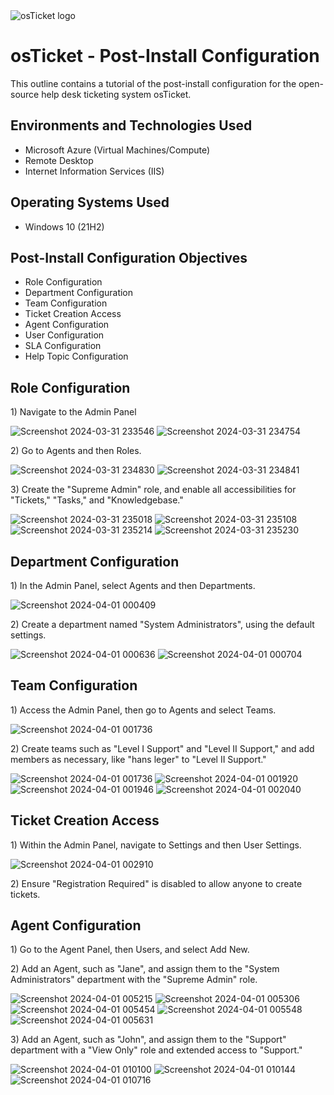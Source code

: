 <img src="https://i.imgur.com/Clzj7Xs.png" alt="osTicket logo"/>
</p>

<h1>osTicket - Post-Install Configuration</h1>
This outline contains a tutorial of the post-install configuration for the open-source help desk ticketing system osTicket.<br />




<h2>Environments and Technologies Used</h2>

- Microsoft Azure (Virtual Machines/Compute)
- Remote Desktop
- Internet Information Services (IIS)

<h2>Operating Systems Used </h2>

- Windows 10</b> (21H2)

<h2>Post-Install Configuration Objectives</h2>

- Role Configuration
- Department Configuration
- Team Configuration
- Ticket Creation Access
- Agent Configuration
- User Configuration
- SLA Configuration
- Help Topic Configuration

<h2>Role Configuration</h2>

<p>
1) Navigate to the Admin Panel

![Screenshot 2024-03-31 233546](https://github.com/kbd060/post-install-config/assets/150099961/8fea7329-1ab9-4764-90e7-bbfb750a836c)
![Screenshot 2024-03-31 234754](https://github.com/kbd060/post-install-config/assets/150099961/e8a277d9-c62a-4406-b682-ff78b3f75a46)


<p>
2) Go to Agents and then Roles.

![Screenshot 2024-03-31 234830](https://github.com/kbd060/post-install-config/assets/150099961/07254358-37bf-48fd-a551-db05cdf68cf8)
![Screenshot 2024-03-31 234841](https://github.com/kbd060/post-install-config/assets/150099961/664fe32a-3972-4728-9ec6-a676e3835049)


<p>
3) Create the "Supreme Admin" role, and enable all accessibilities for "Tickets," "Tasks," and "Knowledgebase."

![Screenshot 2024-03-31 235018](https://github.com/kbd060/post-install-config/assets/150099961/9d12dc38-b00d-4a45-9d03-1475bf942c7b)
![Screenshot 2024-03-31 235108](https://github.com/kbd060/post-install-config/assets/150099961/101026fd-2ef8-4a0a-9bba-3c679fcca0fb)
![Screenshot 2024-03-31 235214](https://github.com/kbd060/post-install-config/assets/150099961/5af39663-8fca-4a0b-b98a-28ce6467ad9c)
![Screenshot 2024-03-31 235230](https://github.com/kbd060/post-install-config/assets/150099961/a65c52c4-4ae0-4344-8c03-af4eac96e764)

<h2>Department Configuration</h2>

<p>
1) In the Admin Panel, select Agents and then Departments.

![Screenshot 2024-04-01 000409](https://github.com/kbd060/post-install-config/assets/150099961/4d181df6-9329-4edc-ab69-66a0b62be18f)


<p>
2) Create a department named "System Administrators", using the default settings.

![Screenshot 2024-04-01 000636](https://github.com/kbd060/post-install-config/assets/150099961/2f574dd3-6567-4b0a-b3ea-5cf80f8ba24a)
![Screenshot 2024-04-01 000704](https://github.com/kbd060/post-install-config/assets/150099961/aab3c648-9335-408b-8837-65bb5f876464)


<h2>Team Configuration</h2>

<p>
1) Access the Admin Panel, then go to Agents and select Teams.

![Screenshot 2024-04-01 001736](https://github.com/kbd060/post-install-config/assets/150099961/c3310e9f-6b57-4f44-be42-f2cab7f6aec0)


<p>
2) Create teams such as "Level I Support" and "Level II Support," and add members as necessary, like "hans leger" to "Level II Support."

![Screenshot 2024-04-01 001736](https://github.com/kbd060/post-install-config/assets/150099961/d5f44b40-f08e-4b3b-b5d1-b56c322de218)
![Screenshot 2024-04-01 001920](https://github.com/kbd060/post-install-config/assets/150099961/c9bd64ad-650e-4c86-b129-6328781faa06)
![Screenshot 2024-04-01 001946](https://github.com/kbd060/post-install-config/assets/150099961/47b337c2-7fb6-47e5-91e1-4fd00165964a)
![Screenshot 2024-04-01 002040](https://github.com/kbd060/post-install-config/assets/150099961/82f18be9-1044-4041-8452-b142bc33c801)


<h2>Ticket Creation Access</h2>

<p>
1) Within the Admin Panel, navigate to Settings and then User Settings.

![Screenshot 2024-04-01 002910](https://github.com/kbd060/post-install-config/assets/150099961/ec583a20-3b84-4cdc-9730-b59263413c57)

<p>
2) Ensure "Registration Required" is disabled to allow anyone to create tickets.


<h2>Agent Configuration</h2>

<p>
1) Go to the Agent Panel, then Users, and select Add New.

<p>
2) Add an Agent, such as "Jane", and assign them to the "System Administrators" department with the "Supreme Admin" role. 

![Screenshot 2024-04-01 005215](https://github.com/kbd060/post-install-config/assets/150099961/ec8c142e-da4d-4da6-ba73-9c51dd30213b)
![Screenshot 2024-04-01 005306](https://github.com/kbd060/post-install-config/assets/150099961/fd2165dc-531d-47d4-8297-8f46d472f028)
![Screenshot 2024-04-01 005454](https://github.com/kbd060/post-install-config/assets/150099961/d2a4002f-9129-4e99-8442-19067eff8109)
![Screenshot 2024-04-01 005548](https://github.com/kbd060/post-install-config/assets/150099961/21fa57be-d488-41c2-99e2-92eb2b628bbb)
![Screenshot 2024-04-01 005631](https://github.com/kbd060/post-install-config/assets/150099961/d65afdb6-f848-4f77-8c82-aec1e0338a18)

<p>
3) Add an Agent, such as "John", and assign them to the "Support" department with a "View Only" role and extended access to "Support."

![Screenshot 2024-04-01 010100](https://github.com/kbd060/post-install-config/assets/150099961/7703667c-8ffb-47c4-8408-74172529cc39)
![Screenshot 2024-04-01 010144](https://github.com/kbd060/post-install-config/assets/150099961/ea036305-f148-40fe-bfb3-d96c2a2988d2)
![Screenshot 2024-04-01 010716](https://github.com/kbd060/post-install-config/assets/150099961/bdf6604f-3a8a-4913-8095-c3f5a7239656)




